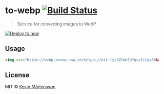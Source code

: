 # to-webp [![Build Status](https://travis-ci.com/kevva/to-webp.svg?branch=master)](https://travis-ci.com/kevva/to-webp)

> Service for converting images to WebP

[![Deploy to now](https://deploy.now.sh/static/button.svg)](https://zeit.co/new/project?template=kevva/to-webp)


## Usage

```html
<img src="https://webp.kevva.now.sh/https://bit.ly/2ZCmU3U?quality=50&width=250&height=250" />
```


## License

MIT © [Kevin Mårtensson](http://github.com/kevva)
